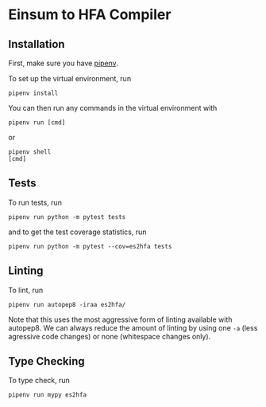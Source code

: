 # Einsum to HFA Compiler

## Installation

First, make sure you have [pipenv](https://pipenv.pypa.io/en/latest/).

To set up the virtual environment, run
```
pipenv install
```

You can then run any commands in the virtual environment with
```
pipenv run [cmd]
```
or
```
pipenv shell
[cmd]
```

## Tests

To run tests, run
```
pipenv run python -m pytest tests
```
and to get the test coverage statistics, run
```
pipenv run python -m pytest --cov=es2hfa tests
```

## Linting

To lint, run
```
pipenv run autopep8 -iraa es2hfa/
```

Note that this uses the most aggressive form of linting available with
autopep8. We can always reduce the amount of linting by using one `-a` (less
agressive code changes) or none (whitespace changes only).

## Type Checking

To type check, run
```
pipenv run mypy es2hfa
```

